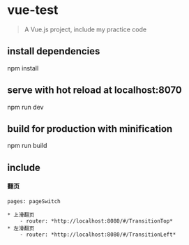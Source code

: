 # vue-test

> A Vue.js project,
> include my practice code

## install dependencies
npm install

## serve with hot reload at localhost:8070
npm run dev

## build for production with minification
npm run build

## include
#### 翻页
    pages: pageSwitch

    * 上滑翻页
        - router: *http://localhost:8080/#/TransitionTop*
    * 左滑翻页
        - router: *http://localhost:8080/#/TransitionLeft*
